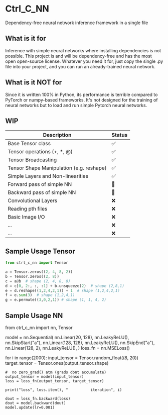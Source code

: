 # Ctrl_C_NN
Dependency-free neural network inference framework in a single file

## What is it for
Inference with simple neural networks where installing dependencies is not possible. This project is and will be dependency-free and has the most open open-source license. Whatever you need it for, just copy the single .py file into your project, and you can run an already-trained neural network. 

## What is it NOT for
Since it is written 100% in Python, its performance is terrible compared to PyTorch or numpy-based frameworks. It's not designed for the training of neural networks but to load and run simple Pytorch neural networks.

## WIP
| Description                              | Status                 |
|------------------------------------------|------------------------|
| Base Tensor class                        | :white_check_mark:     |
| Tensor operations (+, *, @)              | :white_check_mark:     |
| Tensor Broadcasting                      | :white_check_mark:     |
| Tensor Shape Manipulation (e.g. reshape) | :white_check_mark:     |
| Simple Layers and Non-linearities        | :white_check_mark:     |
| Forward pass of simple NN                | :large_orange_diamond: |
| Backward pass of simple NN               | :large_orange_diamond: |
| Convolutional Layers                     | :x:                    |
| Reading pth files                        | :x:                    |
| Basic Image I/O                          | :x:                    |
| ...                                      | :x:                    |
| ...                                      | :x:                    |


## Sample Usage Tensor
```python
from ctrl_c_nn import Tensor

a = Tensor.zeros((2, 4, 8, 2))
b = Tensor.zeros((2, 8))
c = a@b  # shape (2, 4, 8, 8)
d = c[0, 2:, :, :1] + b.unsqueeze(2)  # shape (2,8,1)
e = d.reshape((1,2,4,2,1)) + 1  # shape (1,2,4,2,1)
f = e.sum(3)  # shape (1,2,4,1)
g = e.permute((3,0,2,1)) # shape (1, 1, 4, 2)
```

## Sample Usage NN
from ctrl_c_nn import nn, Tensor

model = nn.Sequential(
    nn.Linear(20, 128),
    nn.LeakyReLU(),
    nn.SkipStart("a"),
    nn.Linear(128, 128),
    nn.LeakyReLU(),
    nn.SkipEnd("a"),
    nn.Linear(128, 2),
    nn.LeakyReLU(),
)
loss_fn = nn.MSELoss()

for i in range(2000):
    input_tensor = Tensor.random_float((8, 20))
    target_tensor = Tensor.ones(output_tensor.shape)

    #  no zero_grad() atm (grads dont accumulate)
    output_tensor = model(input_tensor)
    loss = loss_fn(output_tensor, target_tensor)

    print("loss", loss.item(), "          iteration", i)

    dout = loss_fn.backward(loss)
    dout = model.backward(dout)
    model.update(lr=0.001)

